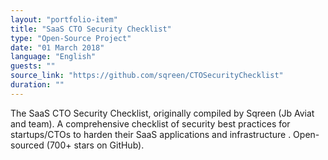 ```yaml
---
layout: "portfolio-item"
title: "SaaS CTO Security Checklist"
type: "Open-Source Project"
date: "01 March 2018"
language: "English"
guests: ""
source_link: "https://github.com/sqreen/CTOSecurityChecklist"
duration: ""
---
```


The SaaS CTO Security Checklist, originally compiled by Sqreen (Jb Aviat and team). A comprehensive checklist of security best practices for startups/CTOs to harden their SaaS applications and infrastructure . Open-sourced (700+ stars on GitHub).
